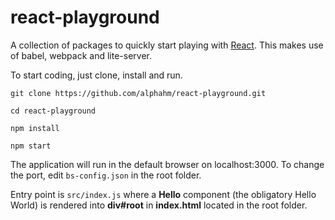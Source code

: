 # react-playground
A collection of packages to quickly start playing with [React](https://reactjs.org/ "React").
This makes use of babel, webpack and lite-server.

To start coding, just clone, install and run.

```
git clone https://github.com/alphahm/react-playground.git
`````

```
cd react-playground
```

```
npm install
```

```
npm start
```

The application will run in the default browser on localhost:3000. To change the port, edit ``bs-config.json`` in the root folder.

Entry point is ``src/index.js`` where a **Hello** component (the obligatory Hello World) is rendered into **div#root** in **index.html** located in the root folder. 
